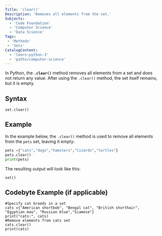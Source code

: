 ```yaml
---
Title: 'clear()' 
Description: 'Removes all elements from the set.'
Subjects: 
  - 'Code Foundation'
  - 'Computer Science'
  - 'Data Science' 
Tags:
 - 'Methods'
 - 'Sets'
CatalogContent: 
  - 'learn-python-3'
  - 'paths/computer-science'
---
```


In Python, the **`.clear()`** method removes all elements from a set and does not return any value. After using the `.clear()` method, the set itself remains, but it is empty.

## Syntax

`set.clear()`

## Example
In the example below, the `.clear()` method is used to remove all elements from the `pets` set, leaving it empty:

```py
pets ={"cats","dogs","hamsters","lizards","turtles"}
pets.clear()
print(pets)
```
The resulting output will look like this:
```shell
set()
```

## Codebyte Example (if applicable)
```codebyte/python
#Specify cat breeds in a set
cats ={"American shortbob", "Bengal cat", "British shorthair", "Egyptian mau", "Russian blue","Siamese"}
print("cats:", cats)
#Remove elements from cats set
cats.clear()
print(cats)
```